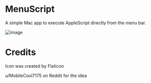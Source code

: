 # MenuScript
A simple Mac app to execute AppleScript directly from the menu bar.

![image](https://github.com/user-attachments/assets/78e8d43e-3756-4070-a651-a16108100d04)



# Credits
Icon was created by Flaticon

u/MobileCool7175 on Reddit for the idea
